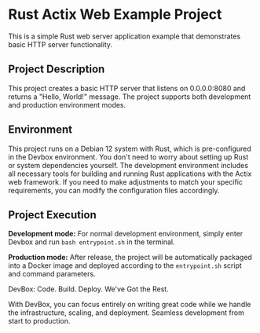 # Rust Actix Web Example Project

This is a simple Rust web server application example that demonstrates basic HTTP server functionality.

## Project Description

This project creates a basic HTTP server that listens on 0.0.0.0:8080 and returns a "Hello, World!" message. The project supports both development and production environment modes.

## Environment

This project runs on a Debian 12 system with Rust, which is pre-configured in the Devbox environment. You don't need to worry about setting up Rust or system dependencies yourself. The development environment includes all necessary tools for building and running Rust applications with the Actix web framework. If you need to make adjustments to match your specific requirements, you can modify the configuration files accordingly.

## Project Execution

**Development mode:** For normal development environment, simply enter Devbox and run `bash entrypoint.sh` in the terminal.

**Production mode:** After release, the project will be automatically packaged into a Docker image and deployed according to the `entrypoint.sh` script and command parameters.


DevBox: Code. Build. Deploy. We've Got the Rest.

With DevBox, you can focus entirely on writing great code while we handle the infrastructure, scaling, and deployment. Seamless development from start to production.
